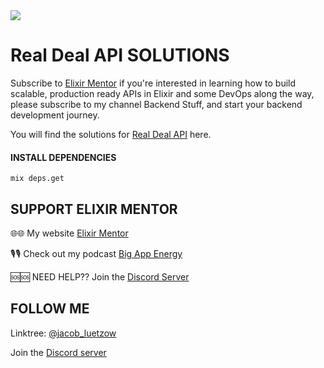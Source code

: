 <img align="center" src="https://assets.elixirmentor.com/em_banner.png"/>

# Real Deal API SOLUTIONS
Subscribe to [Elixir Mentor](https://www.youtube.com/channel/UChbS_z6KHQiIu9et38O37eQ) if you're interested in learning how to build scalable, production ready APIs in Elixir and some DevOps along the way, please subscribe to my channel Backend Stuff, and start your backend development journey.

You will find the solutions for [Real Deal API](https://www.youtube.com/playlist?list=PL2Rv8vpZJz4zM3Go3X-dda478p-6xrmEl) here.

#### INSTALL DEPENDENCIES
```
mix deps.get
```

## SUPPORT ELIXIR MENTOR

🌐🌐 My website [Elixir Mentor](https://elixirmentor.com/)

🎙🎙 Check out my podcast [Big App Energy](https://www.hiredgunapps.com/podcast)

🆘🆘 NEED HELP?? Join the [Discord Server](https://discord.gg/HcnjPsWATg)

## FOLLOW ME
Linktree: [@jacob_luetzow](https://linktr.ee/jacob_luetzow)

Join the [Discord server](https://discord.gg/HcnjPsWATg)
